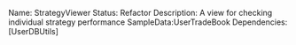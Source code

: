 Name: StrategyViewer
Status: Refactor 
Description: A view for checking individual strategy performance
SampleData:UserTradeBook
Dependencies:[UserDBUtils]
